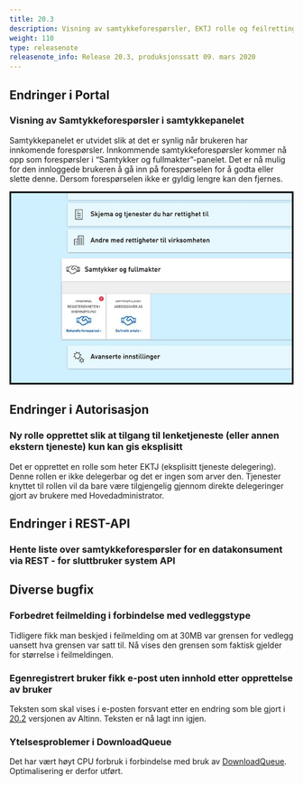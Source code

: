 ```yaml
---
title: 20.3
description: Visning av samtykkeforespørsler, EKTJ rolle og feilrettinger
weight: 110
type: releasenote
releasenote_info: Release 20.3, produksjonssatt 09. mars 2020
---
```



## Endringer i Portal

### Visning av Samtykkeforespørsler i samtykkepanelet

Samtykkepanelet er utvidet slik at det er synlig når brukeren har innkomende forespørsler. Innkommende samtykkeforespørsler kommer nå opp som forespørsler i “Samtykker og fullmakter”-panelet. Det er nå mulig for den innloggede brukeren å gå inn på forespørselen for å godta eller slette denne. Dersom forespørselen ikke er gyldig lengre kan den fjernes.

![Ny visning](samtykke.png "Ny visning")

## Endringer i Autorisasjon

### Ny rolle opprettet slik at tilgang til lenketjeneste (eller annen ekstern tjeneste) kun kan gis eksplisitt

Det er opprettet en rolle som heter EKTJ (eksplisitt tjeneste delegering). Denne rollen er ikke delegerbar og det er ingen som arver den. Tjenester knyttet til rollen vil da bare være tilgjengelig gjennom direkte delegeringer gjort av brukere med Hovedadministrator.

## Endringer i REST-API

### Hente liste over samtykkeforespørsler for en datakonsument via REST - for sluttbruker system API

## Diverse bugfix

### Forbedret feilmelding i forbindelse med vedleggstype

Tidligere fikk man beskjed i feilmelding om at 30MB var grensen for vedlegg uansett hva grensen var satt til. Nå vises den grensen som faktisk gjelder for størrelse i feilmeldingen.

### Egenregistrert bruker fikk e-post uten innhold etter opprettelse av bruker

Teksten som skal vises i e-posten forsvant etter en endring som ble gjort i [20.2](../20-2) versjonen av Altinn. Teksten er nå lagt inn igjen.

### Ytelsesproblemer i DownloadQueue

Det har vært høyt CPU forbruk i forbindelse med bruk av [DownloadQueue](../../../../api/tjenesteeiere/soap/grensesnitt/downloadqueue). Optimalisering er derfor utført.
